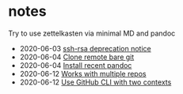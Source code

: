 # notes

Try to use zettelkasten via minimal MD and pandoc

- 2020-06-03 [ssh-rsa deprecation notice](2020-06-03T10_32_03Z.md)
- 2020-06-04 [Clone remote bare git](2020-06-04T13_47_19Z.md)
- 2020-06-04 [Install recent pandoc](2020-06-04T17_03_06Z.md)
- 2020-06-12 [Works with multiple repos](2020-06-12T11_11_38Z.md)
- 2020-06-12 [Use GitHub CLI with two contexts](2020-06-13T11_27_02Z.md)

